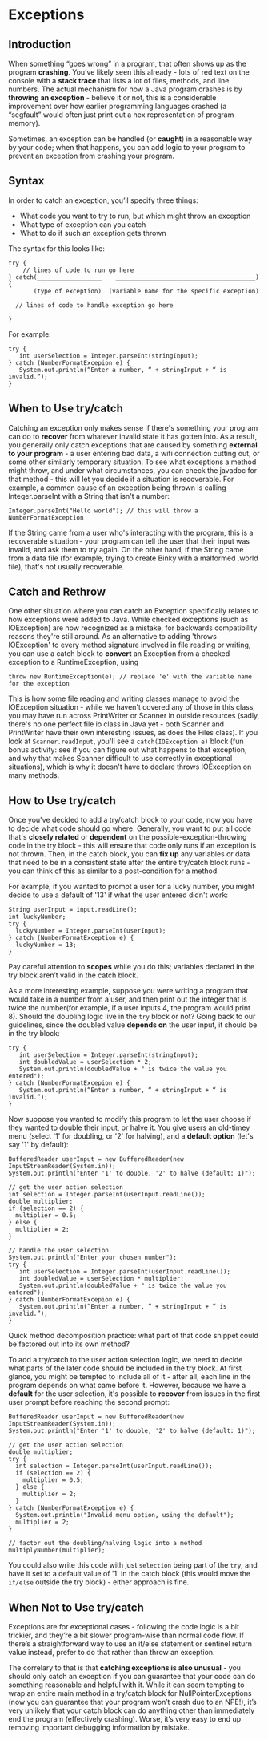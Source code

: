 # Exceptions

## Introduction

When something “goes wrong” in a program, that often shows up as the program **crashing**. You’ve likely seen this already - lots of red text on the console with a **stack trace** that lists a lot of files, methods, and line numbers. The actual mechanism for how a Java program crashes is by **throwing an exception** - believe it or not, this is a considerable improvement over how earlier programming languages crashed (a “segfault” would often just print out a hex representation of program memory).

Sometimes, an exception can be handled (or **caught**) in a reasonable way by your code; when that happens, you can add logic to your program to prevent an exception from crashing your program.

## Syntax

In order to catch an exception, you’ll specify three things:

- What code you want to try to run, but which might throw an exception
- What type of exception can you catch
- What to do if such an exception gets thrown

The syntax for this looks like:

```
try {
    // lines of code to run go here
} catch(__________________    _______________________________________) {
       (type of exception)  (variable name for the specific exception)

  // lines of code to handle exception go here

}
```

For example:

```
try {
   int userSelection = Integer.parseInt(stringInput);
} catch (NumberFormatExcepion e) {
   System.out.println(“Enter a number, “ + stringInput + “ is invalid.”);
}
```


## When to Use try/catch

Catching an exception only makes sense if there's something your program can do to **recover** from whatever invalid state it has gotten into. As a result, you generally only catch exceptions that are caused by something **external to your program** - a user entering bad data, a wifi connection cutting out, or some other similarly temporary situation. To see what exceptions a method might throw, and under what circumstances, you can check the javadoc for that method - this will let you decide if a situation is recoverable. For example, a common cause of an exception being thrown is calling Integer.parseInt with a String that isn't a number:

`Integer.parseInt("Hello world"); // this will throw a NumberFormatException`

If the String came from a user who's interacting with the program, this is a recoverable situation - your program can tell the user that their input was invalid, and ask them to try again. On the other hand, if the String came from a data file (for example, trying to create Binky with a malformed .world file), that's not usually recoverable. 

## Catch and Rethrow

One other situation where you can catch an Exception specifically relates to how exceptions were added to Java. While checked exceptions (such as IOException) are now recognized as a mistake, for backwards compatibility reasons they're still around. As an alternative to adding 'throws IOException' to every method signature involved in file reading or writing, you can use a catch block to **convert** an Exception from a checked exception to a RuntimeException, using

`throw new RuntimeException(e); // replace 'e' with the variable name for the exception`

This is how some file reading and writing classes manage to avoid the IOException situation - while we haven't covered any of those in this class, you may have run across PrintWriter or Scanner in outside resources (sadly, there's no one perfect file io class in Java yet - both Scanner and PrintWriter have their own interesting issues, as does the Files class). If you look at `Scanner.readInput`, you'll see a `catch(IOException e)` block (fun bonus activity: see if you can figure out what happens to that exception, and why that makes Scanner difficult to use correctly in exceptional situations), which is why it doesn't have to declare throws IOException on many methods.

## How to Use try/catch

Once you've decided to add a try/catch block to your code, now you have to decide what code should go where. Generally, you want to put all code that's **closely related** or **dependent** on the possible-exception-throwing code in the try block - this will ensure that code only runs if an exception is not thrown. Then, in the catch block, you can **fix up** any variables or data that need to be in a consistent state after the entire try/catch block runs - you can think of this as similar to a post-condition for a method.

For example, if you wanted to prompt a user for a lucky number, you might decide to use a default of '13' if what the user entered didn't work:

```
String userInput = input.readLine();
int luckyNumber;
try {
  luckyNumber = Integer.parseInt(userInput);
} catch (NumberFormatException e) {
  luckyNumber = 13;
}
```

Pay careful attention to **scopes** while you do this; variables declared in the try block aren’t valid in the catch block.

As a more interesting example, suppose you were writing a program that would take in a number from a user, and then print out the integer that is twice the number(for example, if a user inputs 4, the program would print 8). Should the doubling logic live in the `try` block or not? Going back to our guidelines, since the doubled value **depends on** the user input, it should be in the try block:

```
try {
   int userSelection = Integer.parseInt(stringInput);
   int doubledValue = userSelection * 2;
   System.out.println(doubledValue + " is twice the value you entered");
} catch (NumberFormatExcepion e) {
   System.out.println(“Enter a number, “ + stringInput + “ is invalid.”);
}
```

Now suppose you wanted to modify this program to let the user choose if they wanted to double their input, or halve it. You give users an old-timey menu (select '1' for doubling, or '2' for halving), and a **default option** (let's say '1' by default):

```
BufferedReader userInput = new BufferedReader(new InputStreamReader(System.in));
System.out.println("Enter '1' to double, '2' to halve (default: 1)");

// get the user action selection
int selection = Integer.parseInt(userInput.readLine());
double multiplier;
if (selection == 2) {
  multiplier = 0.5;
} else {
  multiplier = 2;
}

// handle the user selection
System.out.println("Enter your chosen number");
try {
   int userSelection = Integer.parseInt(userInput.readLine());
   int doubledValue = userSelection * multiplier;
   System.out.println(doubledValue + " is twice the value you entered");
} catch (NumberFormatExcepion e) {
   System.out.println(“Enter a number, “ + stringInput + “ is invalid.”);
}
```

Quick method decomposition practice: what part of that code snippet could be factored out into its own method?

To add a try/catch to the user action selection logic, we need to decide what parts of the later code should be included in the try block. At first glance, you might be tempted to include all of it - after all, each line in the program depends on what came before it. However, because we have a **default** for the user selection, it's possible to **recover** from issues in the first user prompt before reaching the second prompt:

```
BufferedReader userInput = new BufferedReader(new InputStreamReader(System.in));
System.out.println("Enter '1' to double, '2' to halve (default: 1)");

// get the user action selection
double multiplier;
try {
  int selection = Integer.parseInt(userInput.readLine());
  if (selection == 2) {
    multiplier = 0.5;
  } else {
    multiplier = 2;
  }
} catch (NumberFormatException e) {
  System.out.println("Invalid menu option, using the default");
  multiplier = 2;
}

// factor out the doubling/halving logic into a method
multiplyNumber(multiplier);
```

You could also write this code with just `selection` being part of the `try`, and have it set to a default value of '1' in the catch block (this would move the `if/else` outside the try block) - either approach is fine. 


## When **Not** to Use try/catch

Exceptions are for exceptional cases - following the code logic is a bit trickier, and they’re a bit slower program-wise than normal code flow. If there’s a straightforward way to use an if/else statement or sentinel return value instead, prefer to do that rather than throw an exception.

The correlary to that is that **catching exceptions is also unusual** - you should only catch an exception if you can guarantee that your code can do something reasonable and helpful with it. While it can seem tempting to wrap an entire main method in a try/catch block for NullPointerExceptions (now you can guarantee that your program won’t crash due to an NPE!), it’s very unlikely that your catch block can do anything other than immediately end the program (effectively crashing). Worse, it’s very easy to end up removing important debugging information by mistake.

